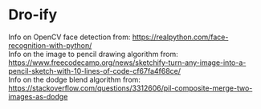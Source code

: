 # Dro-ify
 
 
Info on OpenCV face detection from: https://realpython.com/face-recognition-with-python/ <br/>
Info on the image to pencil drawing algorithm from: https://www.freecodecamp.org/news/sketchify-turn-any-image-into-a-pencil-sketch-with-10-lines-of-code-cf67fa4f68ce/<br/>
Info on the dodge blend algorithm from: https://stackoverflow.com/questions/3312606/pil-composite-merge-two-images-as-dodge<br/>

